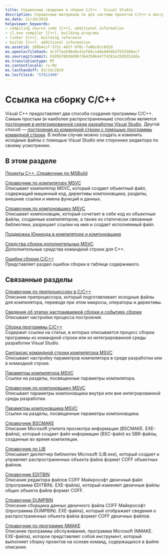 ```yaml
---
title: Справочные сведения о сборке C/C++ - Visual Studio
description: Справочные материалы по для системы проектов C/C++ и инструментов в Visual Studio сборки.
ms.date: 12/10/2018
helpviewer_keywords:
- compiling source code [C++], additional information
- cl.exe compiler [C++], building programs
- linker [C++], building reference
- builds [C++], additional information
ms.assetid: 100b4ccf-572c-4d1f-970c-fa0bc0cc0d2d
ms.openlocfilehash: 4c3f7aa598a9c43af04c148ed0d4b3f555566ec7
ms.sourcegitcommit: 8105b7003b89b73b4359644ff4281e1595352dda
ms.translationtype: MT
ms.contentlocale: ru-RU
ms.lasthandoff: 03/14/2019
ms.locfileid: "57812490"
---
```

# <a name="cc-building-reference"></a>Ссылка на сборку C/C++

Visual C++ предоставляет два способа создания программы C/C++. Самым простым (и наиболее распространенным) способом является [построения в интегрированной среде разработки Visual Studio](../creating-and-managing-visual-cpp-projects.md). Другой способ — [построения из командной строки с помощью программы командной строки](../building-on-the-command-line.md). В любом случае можно создать и изменить исходные файлы с помощью Visual Studio или сторонних редактора по своему усмотрению.

## <a name="in-this-section"></a>В этом разделе

[Проекты С++. Справочник по MSBuild](msbuild-visual-cpp-overview.md)

[Справочник по компилятору MSVC](compiling-a-c-cpp-program.md)<br/>
Описывает компилятор MSVC, который создает объектный файл, содержащий машинный код, директивы компоновщика, разделы, внешние ссылки и имена функций и данных.

[Справочник по компоновщику MSVC](linking.md)<br/>
Описывает компоновщик, который сочетает в себе код из объектные файлы, созданные компилятором, а также из статически связанные библиотеки, разрешает ссылки на имя и создает исполняемый файл.

[Поддержка Юникода в компиляторе и компоновщике](unicode-support-in-the-compiler-and-linker.md)

[Средства сборки дополнительных MSVC](c-cpp-build-tools.md)<br/>
Дополнительные средства командной строки для C++.

[Ошибки сборки C/C++](../../error-messages/compiler-errors-1/c-cpp-build-errors.md)<br/>
Представляет раздел ошибок сборки в таблице содержимого.

## <a name="related-sections"></a>Связанные разделы

[Справочник по препроцессору в C/C++](../../preprocessor/c-cpp-preprocessor-reference.md)<br/>
Описание препроцессора, который подготавливает исходные файлы для компилятора, переводя при этом макросы, операторы и директивы.

[Сведения об этапах настраиваемой сборки и событиях сборки](../understanding-custom-build-steps-and-build-events.md)<br/>
Описывает настройки процесса построения.

[Сборка программы C/C++](../projects-and-build-systems-cpp.md)<br/>
Содержит ссылки на статьи, в которых описывается процесс сборки программы из командной строки или из интегрированной среды разработки Visual Studio.

[Синтаксис командной строки компилятора MSVC](compiler-command-line-syntax.md)<br/>
Описывает настройку параметров компилятора в среде разработки или в командной строке.

[Параметры компилятора MSVC](compiler-options.md)<br/>
Ссылки на разделы, посвященные параметры компилятора.

[Справочник по компоновщику MSVC](linking.md)<br/>
Описывает параметры компоновщика внутри или вне интегрированной среды разработки.

[Параметры компоновщика MSVC](linker-options.md)<br/>
Ссылки на разделы, посвященные параметры компоновщика.

[Справочник ВSCMAKE](bscmake-reference.md)<br/>
Описание Microsoft утилита просмотра информации (BSCMAKE. EXE-файла), который создает файл информации (BSC-файл) из SBR-файлы, созданные во время компиляции.

[Справочник по LIB](lib-reference.md)<br/>
Описывает диспетчер библиотек Microsoft (LIB.exe), который создает и управляет распространенных объекта файла формат COFF объектных файлов.

[Справочник ЕDITBIN](editbin-reference.md)<br/>
Описание редактора файлов COFF Майкрософт двоичный файл ((программа EDITBIN). EXE-файла), который изменяет двоичные файлы общих объекта файла формат COFF.

[Справочник DUMPBIN](dumpbin-reference.md)<br/>
Описание сборщика данных двоичного файла COFF Майкрософт ((программа DUMPBIN). EXE-файла), который отображает сведения о распространенных объекта файла формат COFF двоичных файлов.

[Справочник по программе NMAKE](nmake-reference.md)<br/>
Описание программы обслуживания, программа Microsoft (NMAKE. EXE-файла), которое представляет собой инструмент, который выполняет сборку проектов на основе команд, содержащихся в файле описания.
